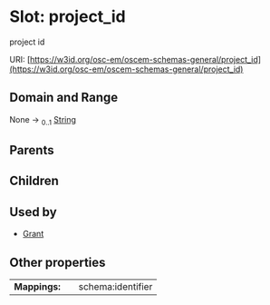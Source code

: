 
# Slot: project_id

project id

URI: [https://w3id.org/osc-em/oscem-schemas-general/project_id](https://w3id.org/osc-em/oscem-schemas-general/project_id)


## Domain and Range

None &#8594;  <sub>0..1</sub> [String](types/String.md)

## Parents


## Children


## Used by

 * [Grant](Grant.md)

## Other properties

|  |  |  |
| --- | --- | --- |
| **Mappings:** | | schema:identifier |